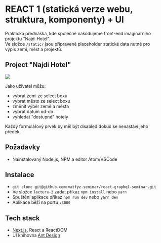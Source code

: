 # REACT 1 (statická verze webu, struktura, komponenty) + UI

Praktická přednáška, kde společně nakódujeme front-end imaginárního projektu “Najdi Hotel”.  
Ve složce `/static/` jsou připravené placeholder statické data nutné pro výpis zemí, měst a projektů.  

## Project "Najdi Hotel"

![](https://cldup.com/R3LKgAia7d.png)

Jako uživatel můžu:
- vybrat zemi ze select boxu
- vybrat město ze select boxu
- změnit výběr země a města
- vybrat datum od-do
- vyhledat "dostupné" hotely

Každý formulářový prvek by měl být disabled dokud se nenastaví jeho předek.

## Požadavky

- Nainstalovaný Node.js, NPM a editor Atom/VSCode

## Instalace

- `git clone git@github.com:matfyz-seminar/react-graphql-seminar.git`
- Ve složce `lecture-2` zadat příkaz `npm install` nebo `yarn`
- Spuštění aplikace příkaz `npm run dev` nebo `yarn dev`
- Aplikace běží na portu `:3000` 

## Tech stack

- [Next.js](https://github.com/zeit/next.js/), React a ReactDOM
- UI knihovna [Ant Design](https://ant.design/)
